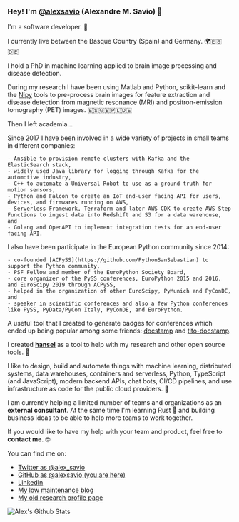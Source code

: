### Hey! I'm [@alexsavio](https://twitter.com/alex_savio) (Alexandre M. Savio) 👋

I'm a software developer. 🐍

I currently live between the Basque Country (Spain) and Germany. 🌍🇪🇸🇩🇪

I hold a PhD in machine learning applied to brain image processing and disease detection.

During my research I have been using Matlab and Python, scikit-learn and the [Nipy](https://nipy.org/)
tools to pre-process brain images for feature extraction and disease detection from
magnetic resonance (MRI) and positron-emission tomography (PET) images. 🇪🇸🇬🇧🇵🇱🇩🇪

Then I left academia...

Since 2017 I have been involved in a wide variety of projects in small teams in different companies:

    - Ansible to provision remote clusters with Kafka and the ElasticSearch stack,
    - widely used Java library for logging through Kafka for the automotive industry,
    - C++ to automate a Universal Robot to use as a ground truth for motion sensors,
    - Python and Falcon to create an IoT end-user facing API for users, devices, and firmwares running on AWS,
    - Serverless Framework, Terraform and later AWS CDK to create AWS Step Functions to ingest data into Redshift and S3 for a data warehouse, and
    - Golang and OpenAPI to implement integration tests for an end-user facing API.

I also have been participate in the European Python community since 2014:

    - co-founded [ACPySS](https://github.com/PythonSanSebastian) to support the Python community,
    - PSF Fellow and member of the EuroPython Society Board,
    - core organizer of the PySS conferences, EuroPython 2015 and 2016, and EuroScipy 2019 through ACPySS,
    - helped in the organization of other EuroScipy, PyMunich and PyConDE, and
    - speaker in scientific conferences and also a few Python conferences like PySS, PyData/PyCon Italy, PyConDE, and EuroPython.

A useful tool that I created to generate badges for conferences which ended up being popular among some
friends: [docstamp](https://github.com/PythonSanSebastian/docstamp) and [tito-docstamp](https://github.com/PythonSanSebastian/tito-docstamp).

I created [**hansel**](https://github.com/alexsavio/hansel) as a tool to help with my research and other open source tools. 🚀

I like to design, build and automate things with machine learning, distributed systems, data warehouses, containers and serverless, Python, TypeScript (and JavaScript), modern backend APIs, chat bots, CI/CD pipelines,
and use infrastructure as code for the public cloud providers. 🤖

I am currently helping a limited number of teams and organizations as an **external consultant**. At the same
time I'm learning Rust 🦀 and building business ideas to be able to help more teams to work together.

If you would like to have my help with your team and product, feel free to **contact me**. 🤓

You can find me on:

* [Twitter as @alex_savio](https://twitter.com/alex_savio)
* [GitHub as @alexsavio (you are here)](https://github.com/alexsavio)
* [LinkedIn](https://linkedin.com/in/alexsavio)
* [My low maintenance blog](https://alexsavio.github.io/)
* [My old research profile page](http://www.ehu.eus/ccwintco/index.php?title=Usuario:Alexsavio)

![Alex's Github Stats](https://github-readme-stats.vercel.app/api?username=alexsavio&show_icons=true&theme=radical)
